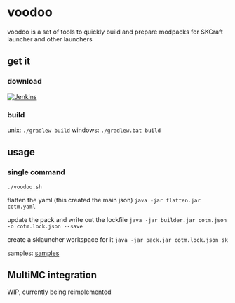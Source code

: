 # voodoo

voodoo is a set of tools to quickly build and prepare modpacks for SKCraft launcher
and other launchers

## get it

### download

[![Jenkins](https://img.shields.io/jenkins/s/https/ci.elytradev.com/job/elytra/job/Voodoo/job/master.svg?style=for-the-badge&label=Jenkins%20Build)](https://ci.elytradev.com/job/elytra/job/Voodoo/job/master/lastSuccessfulBuild/artifact/)

### build

unix: `./gradlew build`
windows: `./gradlew.bat build`

## usage

### single command

`./voodoo.sh `

flatten the yaml (this created the main json)
`java -jar flatten.jar cotm.yaml`

update the pack and write out the lockfile
`java -jar builder.jar cotm.json -o cotm.lock.json --save`

create a sklauncher workspace for it
`java -jar pack.jar cotm.lock.json sk`


samples: [samples](/samples)

## MultiMC integration

WIP, currently being reimplemented

<!--
to have voodoo build the pack and automatically copy it into a multimc instance
set the following as pre-launch command

`java -jar /path/to/builder.jar pack_definition.yaml -d /path/to/pack/dev -i $INST_DIR/.. --mmc`

example

`java -jar $HOME/dev/voodoo/builder/build/libs/builder-1.0.jar test.yaml -d $HOME/dev/voodoo/builder/run/ -i $INST_DIR/.. --mmc`

-->